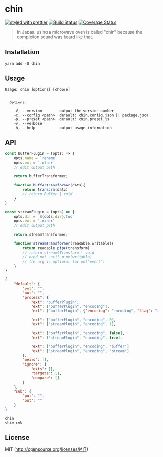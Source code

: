 # chin
[![styled with prettier](https://img.shields.io/badge/styled_with-prettier-ff69b4.svg)](https://github.com/prettier/prettier)
[![Build Status](https://travis-ci.org/kthjm/chin.svg)](https://travis-ci.org/kthjm/chin)
[![Coverage Status](https://coveralls.io/repos/github/kthjm/chin/badge.svg)](https://coveralls.io/github/kthjm/chin)
> In Japan, using a microwave oven is called "chin" because the completion sound was heard like that.

## Installation
```shell
yarn add -D chin
```
## Usage
```shel
Usage: chin [options] [choose]


  Options:

    -V, --version        output the version number
    -c, --config <path>  default: chin.config.json || package.json
    -p, --preset <path>  default: chin.preset.js
    -v, --verbose
    -h, --help           output usage information
```
## API
```javascript
const bufferPlugin = (opts) => {
    opts.name = `rename`
    opts.ext = `.other`
	// edit output path

	return bufferTransformer;
	
	function bufferTransformer(data){
        return transorm(data)
		// return Buffer | void
    }
}

const streamPlugin = (opts) => {
    opts.dir = `${opts.dir}/foo`
    opts.ext = `.other`
	// edit output path
    
    return streamTransformer;
    
    function streamTransformer(readable,writable){
        return readable.pipe(transform)
		// return stream$Transform | void
		// need not until pipe(writable)
		// the arg is optional for on("event")
    }
}
```
```json
{
    "default": {
        "put": "",
        "out": "",
        "process": {
            "ext": "bufferPlugin",
            "ext": ["bufferPlugin", "encoding"],
            "ext": ["bufferPlugin", {"encoding": "encoding", "flag": "r"}],

            "ext": ["bufferPlugin", "encoding", 0],
            "ext": ["streamPlugin", "encoding", 1],

            "ext": ["bufferPlugin", "encoding", false],
            "ext": ["streamPlugin", "encoding", true],

            "ext": ["bufferPlugin", "encoding", "buffer"],
            "ext": ["streamPlugin", "encoding", "stream"]
        },
        "weirs": [],
        "ignore": {
            "exts": [],
            "targets": [],
            "compare": []
        }
    },
    "sub": {
        "put": "",
        "out": ""
    }
}
```
```shell
chin
chin sub
```
## License
MIT (http://opensource.org/licenses/MIT)
